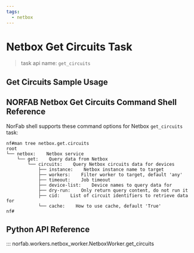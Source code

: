 ```yaml
---
tags:
  - netbox
---
```


# Netbox Get Circuits Task

> task api name: `get_circuits`

## Get Circuits Sample Usage

## NORFAB Netbox Get Circuits Command Shell Reference

NorFab shell supports these command options for Netbox `get_circuits` task:

```
nf#man tree netbox.get.circuits
root
└── netbox:    Netbox service
    └── get:    Query data from Netbox
        └── circuits:    Query Netbox circuits data for devices
            ├── instance:    Netbox instance name to target
            ├── workers:    Filter worker to target, default 'any'
            ├── timeout:    Job timeout
            ├── device-list:    Device names to query data for
            ├── dry-run:    Only return query content, do not run it
            ├── cid:    List of circuit identifiers to retrieve data for
            └── cache:    How to use cache, default 'True'
nf#
```

## Python API Reference

::: norfab.workers.netbox_worker.NetboxWorker.get_circuits